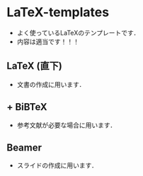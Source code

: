 # LaTeX-templates
- よく使っているLaTeXのテンプレートです．
- 内容は適当です！！！

## LaTeX (直下)
- 文書の作成に用います．

## + BiBTeX
- 参考文献が必要な場合に用います．

## Beamer
- スライドの作成に用います．
